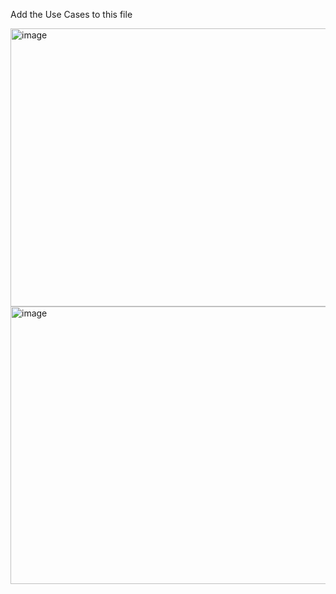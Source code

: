 Add the Use Cases to this file


<img width="682" height="445" alt="image" src="https://github.com/user-attachments/assets/664c1d35-59d4-4b7d-8e58-15f939f0c2c1" />
<img width="716" height="444" alt="image" src="https://github.com/user-attachments/assets/f0ada38d-e4c3-4e0d-88ff-e1ba5c1844f6" />

